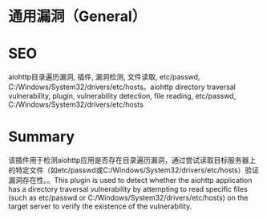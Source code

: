 # 通用漏洞（General）
# SEO
aiohttp目录遍历漏洞, 插件, 漏洞检测, 文件读取, etc/passwd, C:/Windows/System32/drivers/etc/hosts。aiohttp directory traversal vulnerability, plugin, vulnerability detection, file reading, etc/passwd, C:/Windows/System32/drivers/etc/hosts
# Summary
该插件用于检测aiohttp应用是否存在目录遍历漏洞，通过尝试读取目标服务器上的特定文件（如etc/passwd或C:/Windows/System32/drivers/etc/hosts）验证漏洞存在性。。This plugin is used to detect whether the aiohttp application has a directory traversal vulnerability by attempting to read specific files (such as etc/passwd or C:/Windows/System32/drivers/etc/hosts) on the target server to verify the existence of the vulnerability.
